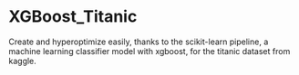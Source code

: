 # XGBoost_Titanic
Create and hyperoptimize easily, thanks to the scikit-learn pipeline,
a machine learning classifier model with xgboost,
for the titanic dataset from kaggle.
